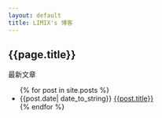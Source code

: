 ```yaml
---
layout: default
title: LIMIX's 博客
---
```

<h2>{{page.title}}</h2>
<p>最新文章</p>
<ul>
{% for post in site.posts %}
<li>{{post.date| date_to_string}} <a href="{{site.baseurl}}{{post.url}}">{{post.title}}</a></li>
{% endfor %}
</ul>


